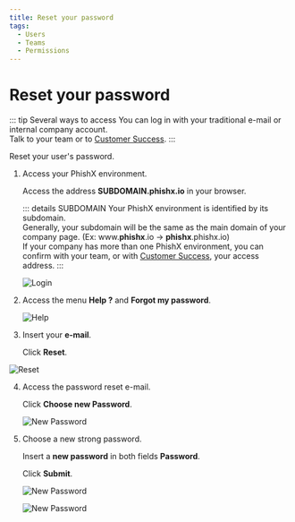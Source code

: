 ```yaml
---
title: Reset your password
tags:
  - Users
  - Teams
  - Permissions
---
```


# Reset your password

::: tip Several ways to access
You can log in with your traditional e-mail or internal company account.<br>
Talk to your team or to [Customer Success](mailto:cs@phishx.io).
:::

Reset your user's password.

1. Access your PhishX environment.

   Access the address **SUBDOMAIN.phishx.io** in your browser.

   ::: details SUBDOMAIN
   Your PhishX environment is identified by its subdomain.<br>
   Generally, your subdomain will be the same as the main domain of your company page. (Ex: www.**phishx**.io -> **phishx**.phishx.io)<br>
   If your company has more than one PhishX environment, you can confirm with your team, or with [Customer Success](mailto:cs@phishx.io), your access address.
   :::

   ![Login](https://cdn.phishx.io/phishx-docs/images/phishx_login_01.webp)

2. Access the menu **Help ?** and **Forgot my password**.

   ![Help](https://cdn.phishx.io/phishx-docs/images/phishx_login_help_01.webp)

3. Insert your **e-mail**.

   Click **Reset**.

![Reset](https://cdn.phishx.io/phishx-docs/images/phishx_login_help_02_forgot.webp)

4. Access the password reset e-mail.

   Click **Choose new Password**.

   ![New Password](https://cdn.phishx.io/phishx-docs/images/phishx_login_reset_02.webp)

5. Choose a new strong password.

   Insert a **new password** in both fields **Password**.

   Click **Submit**.

   ![New Password](https://cdn.phishx.io/phishx-docs/images/phishx_login_first_access_03.webp)

   ![New Password](https://cdn.phishx.io/phishx-docs/images/phishx_login_first_access_04.webp)
